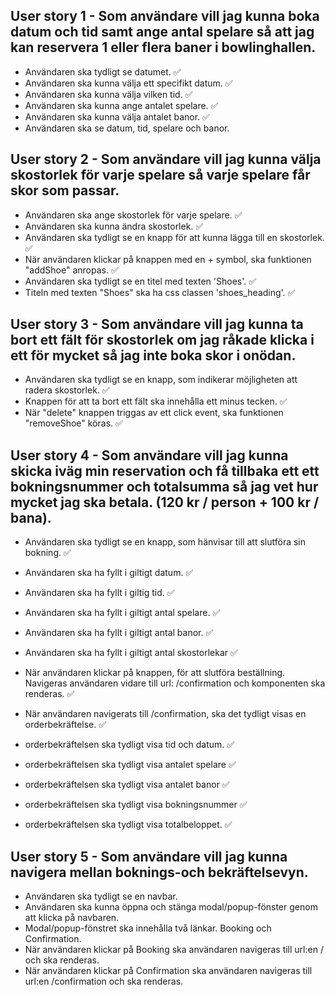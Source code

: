 ## User story 1 - Som användare vill jag kunna boka datum och tid samt ange antal spelare så att jag kan reservera 1 eller flera baner i bowlinghallen.

- Användaren ska tydligt se datumet. ✅
- Användaren ska kunna välja ett specifikt datum. ✅
- Användaren ska kunna välja vilken tid. ✅
- Användaren ska kunna ange antalet spelare. ✅
- Användaren ska kunna välja antalet banor. ✅
- Användaren ska se datum, tid, spelare och banor.

## User story 2 - Som användare vill jag kunna välja skostorlek för varje spelare så varje spelare får skor som passar.

- Användaren ska ange skostorlek för varje spelare. ✅
- Användaren ska kunna ändra skostorlek. ✅
- Användaren ska tydligt se en knapp för att kunna lägga till en skostorlek. ✅
- När användaren klickar på knappen med en + symbol, ska funktionen "addShoe" anropas. ✅
- Användaren ska tydligt se en titel med texten 'Shoes'. ✅
- Titeln med texten "Shoes" ska ha css classen 'shoes_heading'. ✅

## User story 3 - Som användare vill jag kunna ta bort ett fält för skostorlek om jag råkade klicka i ett för mycket så jag inte boka skor i onödan.

- Användaren ska tydligt se en knapp, som indikerar möjligheten att radera skostorlek. ✅
- Knappen för att ta bort ett fält ska innehålla ett minus tecken. ✅
- När "delete" knappen triggas av ett click event, ska funktionen "removeShoe" köras. ✅

## User story 4 - Som användare vill jag kunna skicka iväg min reservation och få tillbaka ett ett bokningsnummer och totalsumma så jag vet hur mycket jag ska betala. (120 kr / person + 100 kr / bana).

- Användaren ska tydligt se en knapp, som hänvisar till att slutföra sin bokning. ✅

- Användaren ska ha fyllt i giltigt datum. ✅
- Användaren ska ha fyllt i giltig tid. ✅
- Användaren ska ha fyllt i giltigt antal spelare. ✅
- Användaren ska ha fyllt i giltigt antal banor. ✅
- Användaren ska ha fyllt i giltigt antal skostorlekar ✅

- När användaren klickar på knappen, för att slutföra beställning. Navigeras användaren vidare till url: /confirmation och komponenten <Confirmation/> ska renderas. ✅

- När användaren navigerats till /confirmation, ska det tydligt visas en orderbekräftelse. ✅

- orderbekräftelsen ska tydligt visa tid och datum. ✅
- orderbekräftelsen ska tydligt visa antalet spelare ✅
- orderbekräftelsen ska tydligt visa antalet banor ✅
- orderbekräftelsen ska tydligt visa bokningsnummer ✅
- orderbekräftelsen ska tydligt visa totalbeloppet. ✅

## User story 5 - Som användare vill jag kunna navigera mellan boknings-och bekräftelsevyn.

- Användaren ska tydligt se en navbar.
- Användaren ska kunna öppna och stänga modal/popup-fönster genom att klicka på navbaren.
- Modal/popup-fönstret ska innehålla två länkar. Booking och Confirmation.
- När användaren klickar på Booking ska användaren navigeras till url:en / och <Booking /> ska renderas.
- När användaren klickar på Confirmation ska användaren navigeras till url:en /confirmation och <Confirmation /> ska renderas.

